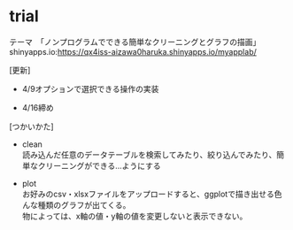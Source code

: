 # trial

テーマ　「ノンプログラムでできる簡単なクリーニングとグラフの描画」 shinyapps.io:<https://qx4iss-aizawa0haruka.shinyapps.io/myapplab/>

[更新]

-   4/9オプションで選択できる操作の実装

-   4/16締め

[つかいかた]

-   clean\
    読み込んだ任意のデータテーブルを検索してみたり、絞り込んでみたり、簡単なクリーニングができる...ようにする

-   plot\
    お好みのcsv・xlsxファイルをアップロードすると、ggplotで描き出せる色んな種類のグラフが出てくる。\
    物によっては、x軸の値・y軸の値を変更しないと表示できない。
